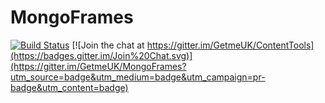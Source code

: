 # MongoFrames

[![Build Status](https://travis-ci.org/GetmeUK/MongoFrames.svg?branch=master)](https://travis-ci.org/GetmeUK/MongoFrames)
[![Join the chat at https://gitter.im/GetmeUK/ContentTools](https://badges.gitter.im/Join%20Chat.svg)](https://gitter.im/GetmeUK/MongoFrames?utm_source=badge&utm_medium=badge&utm_campaign=pr-badge&utm_content=badge)
